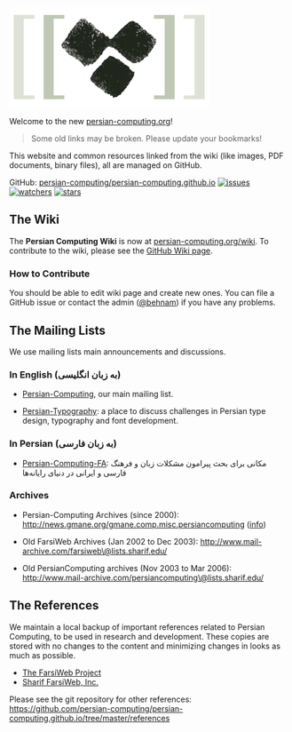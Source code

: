 ![[Persian Computing Logo](http://persian-computing.org/)](community/images/Persian-Computing-Logo.png)

Welcome to the new [persian-computing.org](http://persian-computing.org/)!

> Some old links may be broken. Please update your bookmarks!

This website and common resources linked from the wiki (like images, PDF documents, binary
files), all are managed on GitHub.

GitHub: [persian-computing/persian-computing.github.io](https://github.com/persian-computing/persian-computing.github.io)
[![issues](https://img.shields.io/github/issues/persian-computing/persian-computing.github.io.svg)](https://github.com/persian-computing/persian-computing.github.io/issues)
[![watchers](https://img.shields.io/github/watchers/persian-computing/persian-computing.github.io.svg?style=social&label=Watch)](https://github.com/persian-computing/persian-computing.github.io)
[![stars](https://img.shields.io/github/stars/persian-computing/persian-computing.github.io.svg?style=social&label=Star)](https://github.com/persian-computing/persian-computing.github.io)

## The Wiki

The **Persian Computing Wiki** is now at
[persian-computing.org/wiki](http://persian-computing.org/wiki/). To contribute to the wiki,
please see the [GitHub Wiki
page](https://github.com/persian-computing/persian-computing.github.io/wiki).

### How to Contribute

You should be able to edit wiki page and create new ones. You can file a GitHub issue or
contact the admin ([@behnam](https://github.com/behnam/)) if you have any problems.

## The Mailing Lists

We use mailing lists main announcements and discussions.

### In English (به زبان انگلیسی)

-   [Persian-Computing](http://groups.google.com/group/persian-computing/), our
    main mailing list.

-   [Persian-Typography](http://groups.google.com/group/persian-typography/): a
    place to discuss challenges in Persian type design, typography and font
    development.

### In Persian (به زبان فارسی)

-   [Persian-Computing-FA](http://groups.google.com/group/persian-computing-fa/?hl=fa):
    مکانی برای بحث پیرامون مشکلات زبان و فرهنگ فارسی و ایرانی در دنیای رایانه‌ها

### Archives

-   Persian-Computing Archives (since 2000):
    <http://news.gmane.org/gmane.comp.misc.persiancomputing>
    ([info](http://gmane.org/info.php?group=gmane.comp.misc.persiancomputing))

-   Old FarsiWeb Archives (Jan 2002 to Dec 2003):
    <http://www.mail-archive.com/farsiweb\@lists.sharif.edu/>

-   Old PersianComputing archives (Nov 2003 to Mar 2006):
    <http://www.mail-archive.com/persiancomputing\@lists.sharif.edu/>

## The References

We maintain a local backup of important references related to Persian Computing, to be used in
research and development. These copies are stored with no changes to the content and minimizing
changes in looks as much as possible.

-   [The FarsiWeb Project](http://persian-computing.org/references/FarsiWeb-Project/)
-   [Sharif FarsiWeb, Inc.](http://persian-computing.org/references/Sharif-FarsiWeb-Inc/)

Please see the git repository for other references:
<https://github.com/persian-computing/persian-computing.github.io/tree/master/references>
